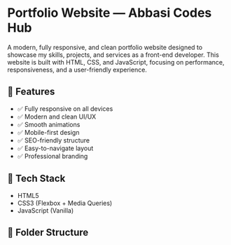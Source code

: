 # Portfolio Website — Abbasi Codes Hub

A modern, fully responsive, and clean portfolio website designed to showcase my skills, projects, and services as a front-end developer. This website is built with HTML, CSS, and JavaScript, focusing on performance, responsiveness, and a user-friendly experience.

## 🌟 Features

- ✅ Fully responsive on all devices
- ✅ Modern and clean UI/UX
- ✅ Smooth animations
- ✅ Mobile-first design
- ✅ SEO-friendly structure
- ✅ Easy-to-navigate layout
- ✅ Professional branding

## 🔧 Tech Stack

- HTML5
- CSS3 (Flexbox + Media Queries)
- JavaScript (Vanilla)

## 📁 Folder Structure

